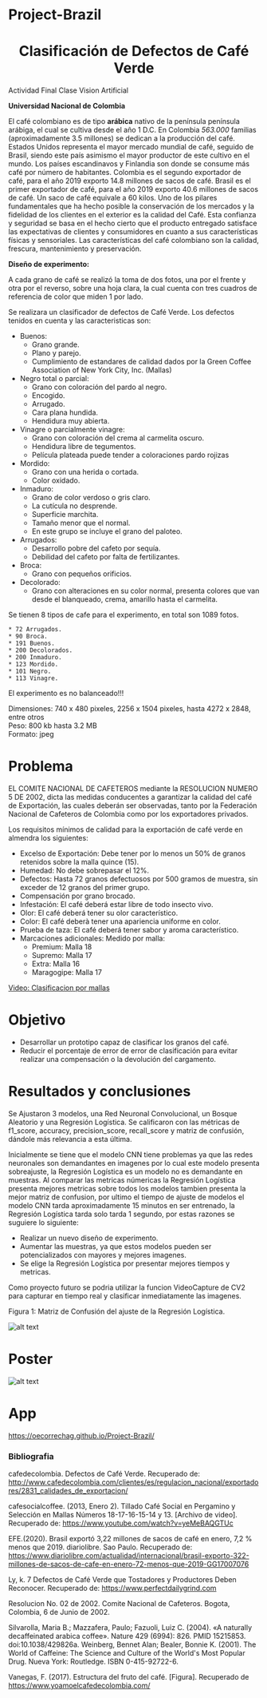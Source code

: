 
# Project-Brazil

# <center> Clasificación de Defectos de Café Verde
Actividad Final Clase Vision  Artificial
  
**Universidad Nacional de Colombia**

El café colombiano es de tipo **arábica** nativo de la península península arábiga, el cual se cultiva desde el año 1 D.C. En Colombia _563.000_ familias (aproximadamente 3.5 millones) se dedican a la producción del café. Estados Unidos representa el mayor mercado mundial de café, seguido de Brasil, siendo este país asimismo el mayor productor de este cultivo en el mundo. Los países escandinavos y Finlandia son donde se consume más café por número de habitantes. Colombia es el segundo exportador de café, para el año 2019 exporto 14.8 millones de sacos de café. Brasil es el primer exportador de café, para el año 2019 exporto 40.6 millones de sacos de café. Un saco de café equivale a 60 kilos. Uno de los pilares fundamentales que ha hecho posible la conservación de los mercados y la fidelidad de los clientes en el exterior es la calidad del Café. Esta confianza y seguridad se basa en el hecho cierto que el producto entregado satisface las expectativas de clientes y consumidores en cuanto a sus características físicas y sensoriales. Las características del café colombiano son la calidad, frescura, mantenimiento y preservación.

**Diseño de experimento:**

A cada grano de café se realizó la toma de dos fotos, una por el frente y otra por el reverso, sobre una hoja clara, la cual cuenta con tres cuadros de referencia de color que miden 1 por lado.

Se realizara un clasificador de defectos de Café Verde. Los defectos tenidos en cuenta y las caracteristicas son:

* Buenos:
  * Grano grande.
  * Plano y parejo.
  * Cumplimiento de estandares de calidad dados por la Green Coffee Association of New York City, Inc. (Mallas)
* Negro total o parcial:
  * Grano con coloración del pardo al negro.
  * Encogido.
  * Arrugado.
  * Cara plana hundida.
  * Hendidura muy abierta.
* Vinagre o parcialmente vinagre:
  * Grano con coloración del crema al carmelita oscuro.
  * Hendidura libre de tegumentos.
  * Película plateada puede tender a coloraciones pardo rojizas
* Mordido:
  * Grano con una herida o cortada.
  * Color oxidado.
* Inmaduro:
  * Grano de color verdoso o gris claro.
  * La cutícula no desprende.
  * Superficie marchita.
  * Tamaño menor que el normal.
  * En este grupo se incluye el grano del paloteo.
* Arrugados:
  * Desarrollo pobre del cafeto por sequía.
  * Debilidad del cafeto por falta de fertilizantes.
* Broca:
  * Grano con pequeños orificios.
* Decolorado:
  * Grano con alteraciones en su color normal, presenta colores que van desde el blanqueado, crema, amarillo hasta el carmelita.

Se tienen 8 tipos de cafe para el experimento, en total son 1089 fotos.

    * 72 Arrugados.
    * 90 Broca.
    * 191 Buenos.
    * 200 Decolorados.
    * 200 Inmaduro.
    * 123 Mordido.
    * 101 Negro.
    * 113 Vinagre.

El experimento es no balanceado!!!

Dimensiones: 740 x 480 pixeles, 2256 x 1504 pixeles, hasta 4272 x 2848, entre otros <br>
Peso: 800 kb hasta 3.2 MB  <br>
Formato: jpeg

# Problema

EL COMITE NACIONAL DE CAFETEROS mediante la RESOLUCION NUMERO 5 DE 2002, dicta las medidas conducentes a garantizar la calidad del café de Exportación, las cuales deberán ser observadas, tanto por la Federación Nacional de Cafeteros de Colombia como por los exportadores privados.

Los requisitos mínimos de calidad para la exportación de café verde en almendra los siguientes: 
* Excelso de Exportación: Debe tener por lo menos un 50% de granos retenidos sobre la malla quince (15).
* Humedad: No debe sobrepasar el 12%.
* Defectos: Hasta 72 granos defectuosos por 500 gramos de muestra, sin exceder de 12 granos del primer grupo. 
* Compensación por grano brocado.
* Infestación: El café deberá estar libre de todo insecto vivo.
* Olor: El café deberá tener su olor característico. 
* Color: El café deberà tener una apariencia uniforme en color.
* Prueba de taza: El café deberá tener sabor y aroma característico.
* Marcaciones adicionales: Medido por malla:
    * Premium: Malla 18
    * Supremo: Malla 17
    * Extra: Malla 16
    * Maragogipe: Malla 17 <br>

[Video: Clasificacion por mallas](https://www.youtube.com/watch?v=yeMeBAQGTUc "YouTube")

# Objetivo

* Desarrollar un prototipo capaz de clasificar los granos del café. 
* Reducir el porcentaje de error de error de clasificación para evitar realizar una compensación o la devolución del cargamento. 

# Resultados y conclusiones

Se Ajustaron 3 modelos, una Red Neuronal Convolucional, un Bosque Aleatorio y una Regresión Logística. Se calificaron con las métricas de f1_score, accuracy, precision_score, recall_score y matriz de confusión, dándole más relevancia a esta última.

Inicialmente se tiene que el modelo CNN tiene problemas ya que las redes neuronales son demandantes en imagenes por lo cual este modelo presenta sobreajuste, la Regresión Logística es un modelo no es demandante en muestras. Al comparar las metricas númericas la Regresión Logística presenta mejores metricas sobre todos los modelos tambien presenta la mejor matriz de confusion, por ultimo el tiempo de ajuste de modelos el modelo CNN tarda aproximadamente 15 minutos en ser entrenado, la Regresión Logística tarda solo tarda 1 segundo, por estas razones se suguiere lo siguiente:

* Realizar un nuevo diseño de experimento.
* Aumentar las muestras, ya que estos modelos pueden ser potencializados con mayores y mejores imagenes.
* Se elige la Regresión Logística por presentar mejores tiempos y metricas.

Como proyecto futuro se podria utilizar la funcion VideoCapture de CV2 para capturar en tiempo real y clasificar inmediatamente las imagenes. 

Figura 1: Matriz de Confusión del ajuste de la Regresión Logística.

![alt text](https://github.com/oecorrechag/Project-Brazil/blob/main/images/matriz.png)

# Poster

![alt text](https://github.com/oecorrechag/Project-Brazil/blob/main/images/poster.png)

# App

https://oecorrechag.github.io/Project-Brazil/

### Bibliografia

cafedecolombia. Defectos de Café Verde. Recuperado de: http://www.cafedecolombia.com/clientes/es/regulacion_nacional/exportadores/2831_calidades_de_exportacion/

cafesocialcoffee. (2013, Enero 2). Tillado Café Social en Pergamino y Selección en Mallas Números 18-17-16-15-14 y 13. [Archivo de video]. Recuperado de: https://www.youtube.com/watch?v=yeMeBAQGTUc

EFE.(2020). Brasil exportó 3,22 millones de sacos de café en enero, 7,2 % menos que 2019. diariolibre. Sao Paulo. Recuperado de: https://www.diariolibre.com/actualidad/internacional/brasil-exporto-322-millones-de-sacos-de-cafe-en-enero-72-menos-que-2019-GG17007076

Ly, k. 7 Defectos de Café Verde que Tostadores y Productores Deben Reconocer. Recuperado de: https://www.perfectdailygrind.com

Resolucion No. 02 de 2002. Comite Nacional de Cafeteros. Bogota, Colombia, 6 de Junio de 2002.

Silvarolla, Maria B.; Mazzafera, Paulo; Fazuoli, Luiz C. (2004). «A naturally decaffeinated arabica coffee». Nature 429 (6994): 826. PMID 15215853. doi:10.1038/429826a.
Weinberg, Bennet Alan; Bealer, Bonnie K. (2001). The World of Caffeine: The Science and Culture of the World's Most Popular Drug. Nueva York: Routledge. ISBN 0-415-92722-6.

Vanegas, F. (2017). Estructura del fruto del café. [Figura]. Recuperado de https://www.yoamoelcafedecolombia.com/